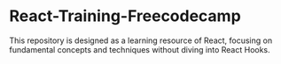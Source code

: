 # React-Training-Freecodecamp
This repository is designed as a learning resource of React, focusing on fundamental concepts and techniques without diving into React Hooks. 
